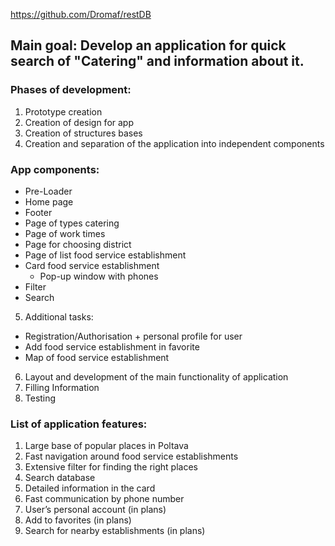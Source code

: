 https://github.com/Dromaf/restDB

## Main goal: Develop an application for quick search of "Catering" and information about it.

### Phases of development:

1) Prototype creation
2) Creation of design for app
3) Creation of structures bases
4) Creation and separation of the application into independent components
### App components:
- Pre-Loader
- Home page
- Footer
- Page of types catering
- Page of work times
- Page for choosing district
- Page of list food service establishment
- Card food service establishment
	- Pop-up window with phones
- Filter
- Search
5) Additional tasks:
- Registration/Authorisation + personal profile for user
- Add food service establishment in favorite
- Map of food service establishment
6) Layout and development of the main functionality of application
7) Filling Information
8) Testing 

### List of application features:

1) Large base of popular places in Poltava
2) Fast navigation around food service establishments
3) Extensive filter for finding the right places
4) Search database
5) Detailed information in the card
6) Fast communication by phone number
7) User’s personal account (in plans)
8) Add to favorites (in plans)
9) Search for nearby establishments (in plans)



